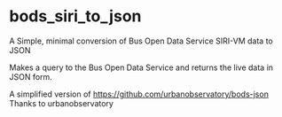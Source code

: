 # bods_siri_to_json
A Simple, minimal conversion of Bus Open Data Service SIRI-VM data to JSON

Makes a query to the Bus Open Data Service and returns the live data in JSON form.

A simplified version of https://github.com/urbanobservatory/bods-json
Thanks to urbanobservatory

